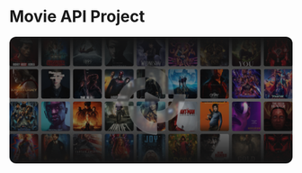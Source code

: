 # Movie API Project

<img src="https://github.com/athenkosimagada/movies_api/blob/main/src/assets/images/hero.png" style="border-radius: 12px;" />
